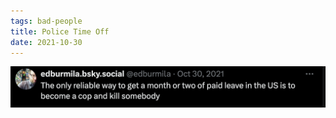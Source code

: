 ```yaml
---
tags: bad-people
title: Police Time Off
date: 2021-10-30
---
```


![policeleave.png](https://raw.githubusercontent.com/muneer78/muneer78.github.io/master/images/policeleave.png)
